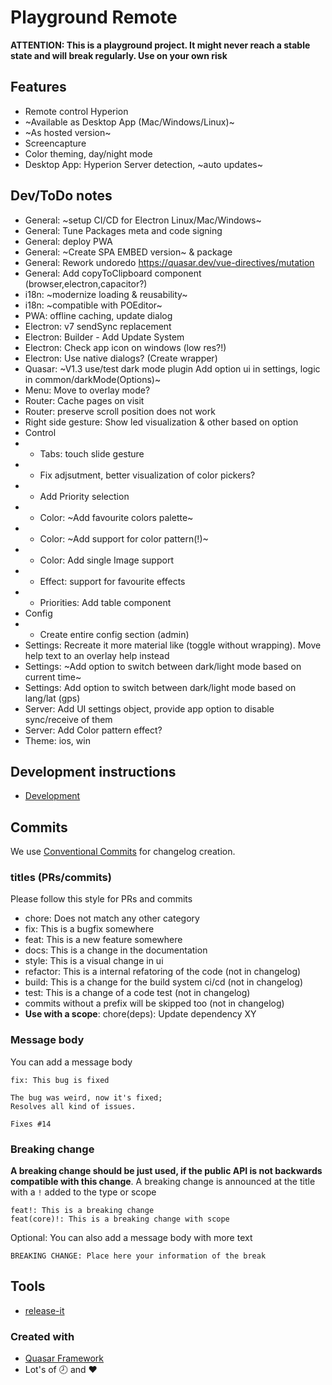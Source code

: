 # Playground Remote
**ATTENTION: This is a playground project. It might never reach a stable state and will break regularly. Use on your own risk**

## Features
 - Remote control Hyperion
 - ~Available as Desktop App (Mac/Windows/Linux)~
 - ~As hosted version~
 - Screencapture
 - Color theming, day/night mode
 - Desktop App: Hyperion Server detection, ~auto updates~

## Dev/ToDo notes
 - General: ~setup CI/CD for Electron Linux/Mac/Windows~
 - General: Tune Packages meta and code signing
 - General: deploy PWA
 - General: ~Create SPA EMBED version~ & package
 - General: Rework undoredo https://quasar.dev/vue-directives/mutation
 - General: Add copyToClipboard component (browser,electron,capacitor?)
 - i18n: ~modernize loading & reusability~
 - i18n: ~compatible with POEditor~
 - PWA: offline caching, update dialog
 - Electron: v7 sendSync replacement
 - Electron: Builder - Add Update System
 - Electron: Check app icon on windows (low res?!)
 - Electron: Use native dialogs? (Create wrapper)
 - Quasar: ~V1.3 use/test dark mode plugin Add option ui in settings, logic in common/darkMode(Options)~
 - Menu: Move to overlay mode?
 - Router: Cache pages on visit
 - Router: preserve scroll position does not work
 - Right side gesture: Show led visualization & other based on option
 - Control
 -  - Tabs: touch slide gesture
 -  - Fix adjsutment, better visualization of color pickers?
 -  - Add Priority selection
 -  - Color: ~Add favourite colors palette~
 -  - Color: ~Add support for color pattern(!)~
 -  - Color: Add single Image support
 -  - Effect: support for favourite effects
 -  - Priorities: Add table component
 -  Config
 -  - Create entire config section (admin)
 -  Settings: Recreate it more material like (toggle without wrapping). Move help text to an overlay help instead
 -  Settings: ~Add option to switch between dark/light mode based on current time~
 -  Settings: Add option to switch between dark/light mode based on lang/lat (gps)
 -  Server: Add UI settings object, provide app option to disable sync/receive of them
 -  Server: Add Color pattern effect?
 -  Theme: ios, win

## Development instructions
 - [Development](./.github/DEV.md)

## Commits
We use [Conventional Commits](https://www.conventionalcommits.org/en/v1.0.0/) for changelog creation.

### titles (PRs/commits)
Please follow this style for PRs and commits
 - chore: Does not match any other category
 - fix: This is a bugfix somewhere
 - feat: This is a new feature somewhere
 - docs: This is a change in the documentation
 - style: This is a visual change in ui
 - refactor: This is a internal refatoring of the code (not in changelog)
 - build: This is a change for the build system ci/cd (not in changelog)
 - test: This is a change of a code test (not in changelog)
 - commits without a prefix will be skipped too (not in changelog)
 - **Use with a scope**: chore(deps): Update dependency XY

### Message body
You can add a message body
```
fix: This bug is fixed

The bug was weird, now it's fixed;
Resolves all kind of issues.

Fixes #14
```

### Breaking change
**A breaking change should be just used, if the public API is not backwards compatible with this change**.
A breaking change is announced at the title with a `!` added to the type or scope
```
feat!: This is a breaking change
feat(core)!: This is a breaking change with scope
```
Optional: You can also add a message body with more text
```
BREAKING CHANGE: Place here your information of the break
```

## Tools
 -  [release-it](https://github.com/release-it/release-it)

### Created with
  - [Quasar Framework](https://quasar.dev)
  - Lot's of :clock8: and :hearts:
